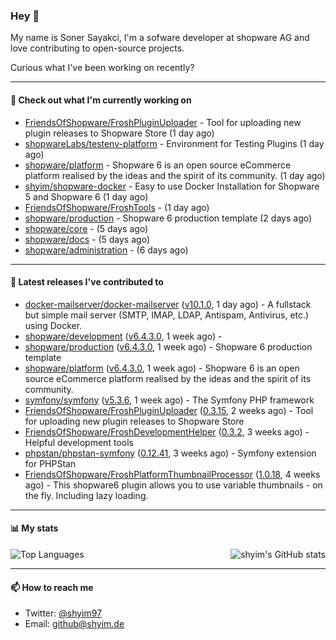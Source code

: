 ### Hey 👋

My name is Soner Sayakci, I'm a sofware developer at shopware AG and love contributing to open-source projects.

Curious what I've been working on recently?

---

#### 👷 Check out what I'm currently working on

- [FriendsOfShopware/FroshPluginUploader](https://github.com/FriendsOfShopware/FroshPluginUploader) - Tool for uploading new plugin releases to Shopware Store (1 day ago)
- [shopwareLabs/testenv-platform](https://github.com/shopwareLabs/testenv-platform) - Environment for Testing Plugins (1 day ago)
- [shopware/platform](https://github.com/shopware/platform) - Shopware 6 is an open source eCommerce platform realised by the ideas and the spirit of its community. (1 day ago)
- [shyim/shopware-docker](https://github.com/shyim/shopware-docker) - Easy to use Docker Installation for Shopware 5 and Shopware 6 (1 day ago)
- [FriendsOfShopware/FroshTools](https://github.com/FriendsOfShopware/FroshTools) -  (1 day ago)
- [shopware/production](https://github.com/shopware/production) - Shopware 6 production template (2 days ago)
- [shopware/core](https://github.com/shopware/core) -  (5 days ago)
- [shopware/docs](https://github.com/shopware/docs) -  (5 days ago)
- [shopware/administration](https://github.com/shopware/administration) -  (6 days ago)

---

#### 🔭 Latest releases I've contributed to

- [docker-mailserver/docker-mailserver](https://github.com/docker-mailserver/docker-mailserver) ([v10.1.0](https://github.com/docker-mailserver/docker-mailserver/releases/tag/v10.1.0), 1 day ago) - A fullstack but simple mail server (SMTP, IMAP, LDAP, Antispam, Antivirus, etc.) using Docker.
- [shopware/development](https://github.com/shopware/development) ([v6.4.3.0](https://github.com/shopware/development/releases/tag/v6.4.3.0), 1 week ago) - 
- [shopware/production](https://github.com/shopware/production) ([v6.4.3.0](https://github.com/shopware/production/releases/tag/v6.4.3.0), 1 week ago) - Shopware 6 production template
- [shopware/platform](https://github.com/shopware/platform) ([v6.4.3.0](https://github.com/shopware/platform/releases/tag/v6.4.3.0), 1 week ago) - Shopware 6 is an open source eCommerce platform realised by the ideas and the spirit of its community.
- [symfony/symfony](https://github.com/symfony/symfony) ([v5.3.6](https://github.com/symfony/symfony/releases/tag/v5.3.6), 1 week ago) - The Symfony PHP framework
- [FriendsOfShopware/FroshPluginUploader](https://github.com/FriendsOfShopware/FroshPluginUploader) ([0.3.15](https://github.com/FriendsOfShopware/FroshPluginUploader/releases/tag/0.3.15), 2 weeks ago) - Tool for uploading new plugin releases to Shopware Store
- [FriendsOfShopware/FroshDevelopmentHelper](https://github.com/FriendsOfShopware/FroshDevelopmentHelper) ([0.3.2](https://github.com/FriendsOfShopware/FroshDevelopmentHelper/releases/tag/0.3.2), 3 weeks ago) - Helpful development tools
- [phpstan/phpstan-symfony](https://github.com/phpstan/phpstan-symfony) ([0.12.41](https://github.com/phpstan/phpstan-symfony/releases/tag/0.12.41), 3 weeks ago) - Symfony extension for PHPStan
- [FriendsOfShopware/FroshPlatformThumbnailProcessor](https://github.com/FriendsOfShopware/FroshPlatformThumbnailProcessor) ([1.0.18](https://github.com/FriendsOfShopware/FroshPlatformThumbnailProcessor/releases/tag/1.0.18), 4 weeks ago) - This shopware6 plugin allows you to use variable thumbnails - on the fly. Including lazy loading.

---

#### 📊 My stats

<img align="right" alt="shyim's GitHub stats" src="https://github-readme-stats.vercel.app/api?username=shyim&count_private=1&show_icons=true&" />

![Top Languages](https://github-readme-stats.vercel.app/api/top-langs/?username=shyim)

---

#### 📫 How to reach me

- Twitter: [@shyim97](https://twitter.com/shyim97)
- Email: [github@shyim.de](mailto://github@shyim.de)
